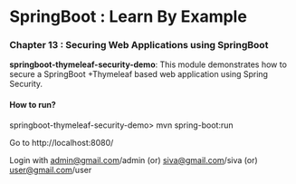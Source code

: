 # SpringBoot : Learn By Example


### Chapter 13 : Securing Web Applications using SpringBoot

**springboot-thymeleaf-security-demo**: This module demonstrates how to secure a SpringBoot +Thymeleaf based web application using Spring Security.

#### How to run?

springboot-thymeleaf-security-demo> mvn spring-boot:run

Go to http://localhost:8080/

Login with admin@gmail.com/admin (or) siva@gmail.com/siva (or) user@gmail.com/user